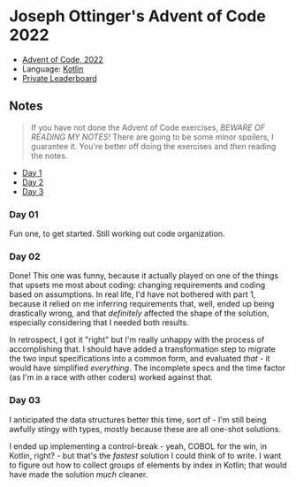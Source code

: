 # Joseph Ottinger's Advent of Code 2022

* [Advent of Code, 2022](https://adventofcode.com/2022/about)
* Language: [Kotlin](https://kotlinlang.org/)
* [Private Leaderboard](https://adventofcode.com/2022/leaderboard/private/view/221181)

## Notes

> If you have not done the Advent of Code exercises, *BEWARE OF 
> READING MY NOTES!* There are going to be some minor spoilers, I 
> guarantee it. You're better off doing the exercises and _then_ 
> reading the notes.

* [Day 1](#day01)
* [Day 2](#day02)
* [Day 3](#day03)

### <a name="day01">Day 01</a>

Fun one, to get started. Still working out code organization.

### <a name="day02">Day 02</a>

Done! This one was funny, because it actually played on one of the 
things that upsets me most about coding: changing requirements and 
coding based on assumptions. In real life, I'd have not bothered 
with part 1, because it relied on me inferring requirements that, 
well, ended up being drastically wrong, and that _definitely_ 
affected the shape of the solution, especially considering that I 
needed both results.

In retrospect, I got it "right" but I'm really unhappy with the 
process of accomplishing that. I should have added a transformation 
step to migrate the two input specifications into a common form, and 
evaluated *that* - it would have simplified *everything*. The 
incomplete specs and the time factor (as I'm in a race with other 
coders) worked against that.

### <a name="day03">Day 03</a>

I anticipated the data structures better this time, sort of - I'm 
still being awfully stingy with types, mostly because these are all 
one-shot solutions.

I ended up implementing a control-break - yeah, COBOL for the win, 
in Kotlin, right? - but that's the *fastest* solution I could think 
of to write. I want to figure out how to collect groups of elements 
by index in Kotlin; that would have made the solution *much* cleaner.

